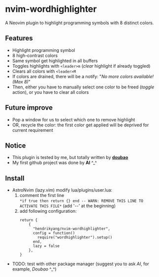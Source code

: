 # nvim-wordhighlighter

A Neovim plugin to highlight programming symbols with 8 distinct colors.

## Features

- Highlight programming symbol
- 8 high-contrast colors
- Same symbol get highlighted in all buffers
- Toggles highlights with `<leader>m`  (*clear* highlight if already toggled)
- Clears all colors with `<leader>M`
- If colors are drained, there will be a notify: "*No more colors available! (Max 8)*"
- Then, either you have to manually select one color to be freed (*toggle* action), or you have to clear all colors

## Future improve

- Pop a window for us to select which one to remove highlight 
- OR, recycle the color: the first color get applied will be deprived for current requirement

## Notice

- This plugin is tested by me, but totally written by **[doubao](https://www.doubao.com)**
- My first github project was done by **AI** ^_^

## Install

- AstroNvim (lazy.vim)
  modify lua/plugins/user.lua: 
  1. comment the first line  
    `*if true then return {} end -- WARN: REMOVE THIS LINE TO ACTIVATE THIS FILE*`  (add '--' at the beginning)
  2. add following configuration:
      ```
      return {
          {
            "hendrikyang/nvim-wordhighlighter",
            config = function()
              require("wordhighlighter").setup()
            end,
            lazy = false
          },
      }
      ```
- TODO: test with other package manager (suggest you to ask *AI*, for example, *Doubao* ^_^)
